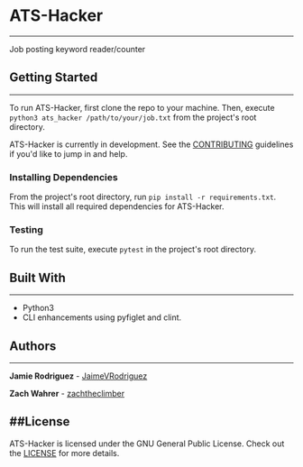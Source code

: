 # ATS-Hacker
---
Job posting keyword reader/counter

## Getting Started
---
To run ATS-Hacker, first clone the repo to your machine. Then, execute `python3 ats_hacker /path/to/your/job.txt` from the project's root directory.

ATS-Hacker is currently in development. See the [CONTRIBUTING](CONTRIBUTING.md) guidelines if you'd like to jump in and help.

### Installing Dependencies
From the project's root directory, run `pip install -r requirements.txt`. This will install all required dependencies for ATS-Hacker.

### Testing
To run the test suite, execute `pytest` in the project's root directory.

## Built With
---
* Python3
* CLI enhancements using pyfiglet and clint. 

## Authors
---
**Jamie Rodriguez** - [JaimeVRodriguez](https://github.com/JaimeVRodriguez)

**Zach Wahrer** - [zachtheclimber](https://github.com/zachtheclimber)

##License
---
ATS-Hacker is licensed under the GNU General Public License. Check out the [LICENSE](LICENSE) for more details.
